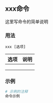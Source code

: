 ## xxx命令
这里写命令的简单说明

### 用法
```
xxx [选项]
```

| 选项 | 说明
| --- | ---
|  | 
|  | 
|  | 

### 示例
```sh
# 示例的注释
命令示例

```
